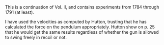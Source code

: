 This is a continuation of Vol. II, and contains experiments from 1784 through 1791 (at least).

I have used the velocities as computed by Hutton, trusting that he has calculated the force on the pendulum appropriately.  Hutton show on p. 25 that he would get the same results regardless of whether the gun is allowed to swing freely in recoil or not.

